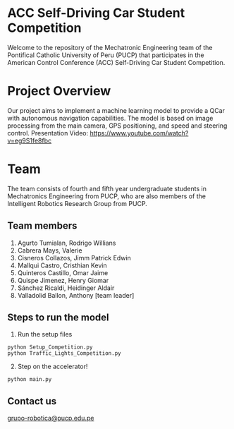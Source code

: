 # ACC Self-Driving Car Student Competition

Welcome to the repository of the Mechatronic Engineering team of the Pontifical Catholic University of Peru (PUCP) that participates in the American Control Conference (ACC) Self-Driving Car Student Competition.

# Project Overview
Our project aims to implement a machine learning model to provide a QCar with autonomous navigation capabilities. The model is based on image processing from the main camera, GPS positioning, and speed and steering control.
Presentation Video: https://www.youtube.com/watch?v=eg9S1fe8fbc

# Team
The team consists of fourth and fifth year undergraduate students in Mechatronics Engineering from PUCP, who are also members of the Intelligent Robotics Research Group from PUCP.

## Team members
1. Agurto Tumialan, Rodrigo Willians
2. Cabrera Mays, Valerie
3. Cisneros Collazos, Jimm Patrick Edwin
4. Mallqui Castro, Cristhian Kevin
5. Quinteros Castillo, Omar Jaime
6. Quispe Jimenez, Henry Giomar
7. Sánchez Ricaldi, Heidinger Aldair
8. Valladolid Ballon, Anthony [team leader]

## Steps to run the model
1) Run the setup files
```
python Setup_Competition.py
python Traffic_Lights_Competition.py
```
2) Step on the accelerator!
```
python main.py
```
 
## Contact us
grupo-robotica@pucp.edu.pe
